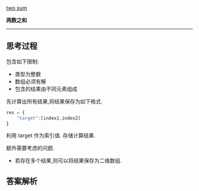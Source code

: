 [two sum ](https://leetcode.com/problems/two-sum/description/)


**两数之和**

------

## 思考过程
包含如下限制:
* 类型为整数
* 数组必须有解
* 包含的结果由不同元素组成

先计算出所有结果,将结果保存为如下格式.
```js
res = {
    "target":[index1,index2]
} 
```
利用 target 作为索引值.
存储计算结果.

额外需要考虑的问题.

* 若存在多个结果,则可以将结果保存为二维数组.



## 答案解析
